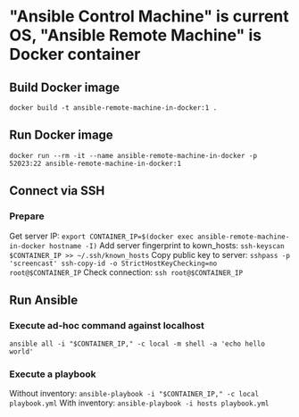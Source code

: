 # "Ansible Control Machine" is current OS, "Ansible Remote Machine" is Docker container

## Build Docker image
`docker build -t ansible-remote-machine-in-docker:1 .`

## Run Docker image
`docker run --rm -it --name ansible-remote-machine-in-docker -p 52023:22 ansible-remote-machine-in-docker:1`

## Connect via SSH
### Prepare
Get server IP: `export CONTAINER_IP=$(docker exec ansible-remote-machine-in-docker hostname -I)`
Add server fingerprint to kown_hosts: `ssh-keyscan $CONTAINER_IP >> ~/.ssh/known_hosts`
Copy public key to server: `sshpass -p 'screencast' ssh-copy-id -o StrictHostKeyChecking=no root@$CONTAINER_IP`
Check connection: `ssh root@$CONTAINER_IP`

## Run Ansible

### Execute ad-hoc command against localhost
`ansible all -i "$CONTAINER_IP," -c local -m shell -a 'echo hello world'`

### Execute a playbook
Without inventory: `ansible-playbook -i "$CONTAINER_IP," -c local playbook.yml`
With inventory: `ansible-playbook -i hosts playbook.yml`
